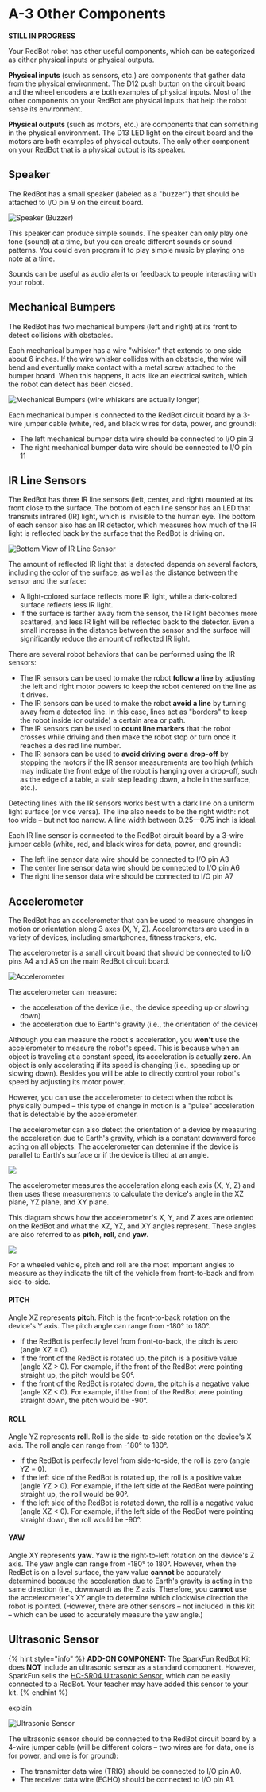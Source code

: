 # A-3 Other Components

**STILL IN PROGRESS**

Your RedBot robot has other useful components, which can be categorized as either physical inputs or physical outputs.

**Physical inputs** \(such as sensors, etc.\) are components that gather data from the physical environment. The D12 push button on the circuit board and the wheel encoders are both examples of physical inputs. Most of the other components on your RedBot are physical inputs that help the robot sense its environment.

**Physical outputs** \(such as motors, etc.\) are components that can something in the physical environment. The D13 LED light on the circuit board and the motors are both examples of physical outputs. The only other component on your RedBot that is a physical output is its speaker.

## Speaker

The RedBot has a small speaker \(labeled as a "buzzer"\) that should be attached to I/O pin 9 on the circuit board.

![Speaker \(Buzzer\)](../../.gitbook/assets/redbot-speaker.jpg)

This speaker can produce simple sounds. The speaker can only play one tone \(sound\) at a time, but you can create different sounds or sound patterns. You could even program it to play simple music by playing one note at a time.

Sounds can be useful as audio alerts or feedback to people interacting with your robot.

## Mechanical Bumpers

The RedBot has two mechanical bumpers \(left and right\) at its front to detect collisions with obstacles.

Each mechanical bumper has a wire "whisker" that extends to one side about 6 inches. If the wire whisker collides with an obstacle, the wire will bend and eventually make contact with a metal screw attached to the bumper board. When this happens, it acts like an electrical switch, which the robot can detect has been closed.

![Mechanical Bumpers \(wire whiskers are actually longer\)](../../.gitbook/assets/redbot-bumpers.jpg)

Each mechanical bumper is connected to the RedBot circuit board by a 3-wire jumper cable \(white, red, and black wires for data, power, and ground\):

* The left mechanical bumper data wire should be connected to I/O pin 3
* The right mechanical bumper data wire should be connected to I/O pin 11

## IR Line Sensors

The RedBot has three IR line sensors \(left, center, and right\) mounted at its front close to the surface. The bottom of each line sensor has an LED that transmits infrared \(IR\) light, which is invisible to the human eye. The bottom of each sensor also has an IR detector, which measures how much of the IR light is reflected back by the surface that the RedBot is driving on.

![Bottom View of IR Line Sensor](../../.gitbook/assets/line-sensor.jpg)

The amount of reflected IR light that is detected depends on several factors, including the color of the surface, as well as the distance between the sensor and the surface:

* A light-colored surface reflects more IR light, while a dark-colored surface reflects less IR light.
* If the surface is farther away from the sensor, the IR light becomes more scattered, and less IR light will be reflected back to the detector. Even a small increase in the distance between the sensor and the surface will significantly reduce the amount of reflected IR light.

There are several robot behaviors that can be performed using the IR sensors:

* The IR sensors can be used to make the robot **follow a line** by adjusting the left and right motor powers to keep the robot centered on the line as it drives.
* The IR sensors can be used to make the robot **avoid a line** by turning away from a detected line. In this case, lines act as "borders" to keep the robot inside \(or outside\) a certain area or path.
* The IR sensors can be used to **count line markers** that the robot crosses while driving and then make the robot stop or turn once it reaches a desired line number.
* The IR sensors can be used to **avoid driving over a drop-off** by stopping the motors if the IR sensor measurements are too high \(which may indicate the front edge of the robot is hanging over a drop-off, such as the edge of a table, a stair step leading down, a hole in the surface, etc.\).

Detecting lines with the IR sensors works best with a dark line on a uniform light surface \(or vice versa\). The line also needs to be the right width:  not too wide – but not too narrow. A line width between 0.25—0.75 inch is ideal.

Each IR line sensor is connected to the RedBot circuit board by a 3-wire jumper cable \(white, red, and black wires for data, power, and ground\):

* The left line sensor data wire should be connected to I/O pin A3
* The center line sensor data wire should be connected to I/O pin A6
* The right line sensor data wire should be connected to I/O pin A7

## Accelerometer

The RedBot has an accelerometer that can be used to measure changes in motion or orientation along 3 axes \(X, Y, Z\). Accelerometers are used in a variety of devices, including smartphones, fitness trackers, etc.

The accelerometer is a small circuit board that should be connected to I/O pins A4 and A5 on the main RedBot circuit board.

![Accelerometer](../../.gitbook/assets/redbot-accelerometer.jpg)

The accelerometer can measure:

* the acceleration of the device \(i.e., the device speeding up or slowing down\)
* the acceleration due to Earth's gravity \(i.e., the orientation of the device\)

Although you can measure the robot's acceleration, you **won't** use the accelerometer to measure the robot's speed. This is because when an object is traveling at a constant speed, its acceleration is actually **zero**. An object is only accelerating if its speed is changing \(i.e., speeding up or slowing down\). Besides you will be able to directly control your robot's speed by adjusting its motor power.

However, you can use the accelerometer to detect when the robot is physically bumped – this type of change in motion is a "pulse" acceleration that is detectable by the accelerometer.

The accelerometer can also detect the orientation of a device by measuring the acceleration due to Earth's gravity, which is a constant downward force acting on all objects. The accelerometer can determine if the device is parallel to Earth's surface or if the device is tilted at an angle.

![](../../.gitbook/assets/accelerometer-axes.jpg)

The accelerometer measures the acceleration along each axis \(X, Y, Z\) and then uses these measurements to calculate the device's angle in the XZ plane, YZ plane, and XY plane.

This diagram shows how the accelerometer's X, Y, and Z axes are oriented on the RedBot and what the XZ, YZ, and XY angles represent. These angles are also referred to as **pitch**, **roll**, and **yaw**.

![](../../.gitbook/assets/redbot-pitch-roll-yaw.jpg)

For a wheeled vehicle, pitch and roll are the most important angles to measure as they indicate the tilt of the vehicle from front-to-back and from side-to-side.

#### PITCH

Angle XZ represents **pitch**. Pitch is the front-to-back rotation on the device's Y axis. The pitch angle can range from -180° to 180°.

* If the RedBot is perfectly level from front-to-back, the pitch is zero \(angle XZ = 0\).
* If the front of the RedBot is rotated up, the pitch is a positive value \(angle XZ &gt; 0\). For example, if the front of the RedBot were pointing straight up, the pitch would be 90°.
* If the front of the RedBot is rotated down, the pitch is a negative value \(angle XZ &lt; 0\). For example, if the front of the RedBot were pointing straight down, the pitch would be -90°.

#### ROLL

Angle YZ represents **roll**. Roll is the side-to-side rotation on the device's X axis. The roll angle can range from -180° to 180°.

* If the RedBot is perfectly level from side-to-side, the roll is zero \(angle YZ = 0\).
* If the left side of the RedBot is rotated up, the roll is a positive value \(angle YZ &gt; 0\). For example, if the left side of the RedBot were pointing straight up, the roll would be 90°.
* If the left side of the RedBot is rotated down, the roll is a negative value \(angle XZ &lt; 0\). For example, if the left side of the RedBot were pointing straight down, the roll would be -90°.

#### YAW

Angle XY represents **yaw**. Yaw is the right-to-left rotation on the device's Z axis. The yaw angle can range from -180° to 180°. However, when the RedBot is on a level surface, the yaw value **cannot** be accurately determined because the acceleration due to Earth's gravity is acting in the same direction \(i.e., downward\) as the Z axis. Therefore, you **cannot** use the accelerometer's XY angle to determine which clockwise direction the robot is pointed. \(However, there are other sensors – not included in this kit – which can be used to accurately measure the yaw angle.\)

## Ultrasonic Sensor

{% hint style="info" %}
**ADD-ON COMPONENT:** The SparkFun RedBot Kit does **NOT** include an ultrasonic sensor as a standard component. However, SparkFun sells the [HC-SR04 Ultrasonic Sensor](https://www.sparkfun.com/products/13959), which can be easily connected to a RedBot. Your teacher may have added this sensor to your kit.
{% endhint %}

explain

![Ultrasonic Sensor](../../.gitbook/assets/ultrasonic-sensor.jpg)

The ultrasonic sensor should be connected to the RedBot circuit board by a 4-wire jumper cable \(will be different colors – two wires are for data, one is for power, and one is for ground\):

* The transmitter data wire \(TRIG\) should be connected to I/O pin A0.
* The receiver data wire \(ECHO\) should be connected to I/O pin A1.

